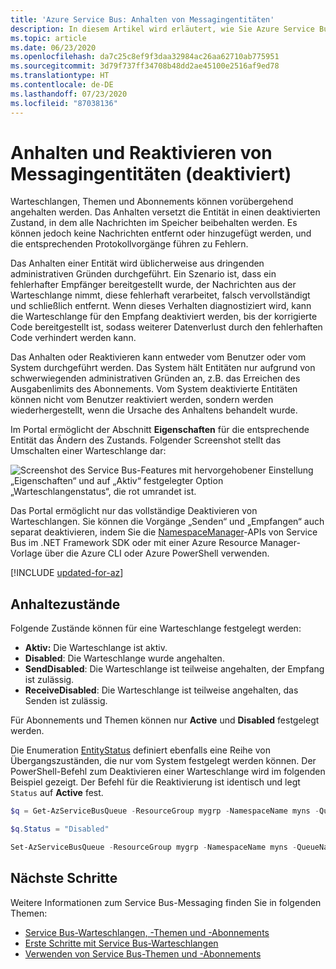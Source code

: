 ```yaml
---
title: 'Azure Service Bus: Anhalten von Messagingentitäten'
description: In diesem Artikel wird erläutert, wie Sie Azure Service Bus-Messagingentitäten (Warteschlangen, Themen und Abonnements) vorübergehend anhalten und reaktivieren.
ms.topic: article
ms.date: 06/23/2020
ms.openlocfilehash: da7c25c8ef9f3daa32984ac26aa62710ab775951
ms.sourcegitcommit: 3d79f737ff34708b48dd2ae45100e2516af9ed78
ms.translationtype: HT
ms.contentlocale: de-DE
ms.lasthandoff: 07/23/2020
ms.locfileid: "87038136"
---
```

# <a name="suspend-and-reactivate-messaging-entities-disable"></a>Anhalten und Reaktivieren von Messagingentitäten (deaktiviert)

Warteschlangen, Themen und Abonnements können vorübergehend angehalten werden. Das Anhalten versetzt die Entität in einen deaktivierten Zustand, in dem alle Nachrichten im Speicher beibehalten werden. Es können jedoch keine Nachrichten entfernt oder hinzugefügt werden, und die entsprechenden Protokollvorgänge führen zu Fehlern.

Das Anhalten einer Entität wird üblicherweise aus dringenden administrativen Gründen durchgeführt. Ein Szenario ist, dass ein fehlerhafter Empfänger bereitgestellt wurde, der Nachrichten aus der Warteschlange nimmt, diese fehlerhaft verarbeitet, falsch vervollständigt und schließlich entfernt. Wenn dieses Verhalten diagnostiziert wird, kann die Warteschlange für den Empfang deaktiviert werden, bis der korrigierte Code bereitgestellt ist, sodass weiterer Datenverlust durch den fehlerhaften Code verhindert werden kann.

Das Anhalten oder Reaktivieren kann entweder vom Benutzer oder vom System durchgeführt werden. Das System hält Entitäten nur aufgrund von schwerwiegenden administrativen Gründen an, z.B. das Erreichen des Ausgabenlimits des Abonnements. Vom System deaktivierte Entitäten können nicht vom Benutzer reaktiviert werden, sondern werden wiederhergestellt, wenn die Ursache des Anhaltens behandelt wurde.

Im Portal ermöglicht der Abschnitt **Eigenschaften** für die entsprechende Entität das Ändern des Zustands. Folgender Screenshot stellt das Umschalten einer Warteschlange dar:

![Screenshot des Service Bus-Features mit hervorgehobener Einstellung „Eigenschaften“ und auf „Aktiv“ festgelegter Option „Warteschlangenstatus“, die rot umrandet ist.][1]

Das Portal ermöglicht nur das vollständige Deaktivieren von Warteschlangen. Sie können die Vorgänge „Senden“ und „Empfangen“ auch separat deaktivieren, indem Sie die [NamespaceManager](/dotnet/api/microsoft.servicebus.namespacemanager)-APIs von Service Bus im .NET Framework SDK oder mit einer Azure Resource Manager-Vorlage über die Azure CLI oder Azure PowerShell verwenden.

[!INCLUDE [updated-for-az](../../includes/updated-for-az.md)]

## <a name="suspension-states"></a>Anhaltezustände

Folgende Zustände können für eine Warteschlange festgelegt werden:

-   **Aktiv:** Die Warteschlange ist aktiv.
-   **Disabled**: Die Warteschlange wurde angehalten.
-   **SendDisabled**: Die Warteschlange ist teilweise angehalten, der Empfang ist zulässig.
-   **ReceiveDisabled**: Die Warteschlange ist teilweise angehalten, das Senden ist zulässig.

Für Abonnements und Themen können nur **Active** und **Disabled** festgelegt werden.

Die Enumeration [EntityStatus](/dotnet/api/microsoft.servicebus.messaging.entitystatus) definiert ebenfalls eine Reihe von Übergangszuständen, die nur vom System festgelegt werden können. Der PowerShell-Befehl zum Deaktivieren einer Warteschlange wird im folgenden Beispiel gezeigt. Der Befehl für die Reaktivierung ist identisch und legt `Status` auf **Active** fest.

```powershell
$q = Get-AzServiceBusQueue -ResourceGroup mygrp -NamespaceName myns -QueueName myqueue

$q.Status = "Disabled"

Set-AzServiceBusQueue -ResourceGroup mygrp -NamespaceName myns -QueueName myqueue -QueueObj $q
```

## <a name="next-steps"></a>Nächste Schritte

Weitere Informationen zum Service Bus-Messaging finden Sie in folgenden Themen:

* [Service Bus-Warteschlangen, -Themen und -Abonnements](service-bus-queues-topics-subscriptions.md)
* [Erste Schritte mit Service Bus-Warteschlangen](service-bus-dotnet-get-started-with-queues.md)
* [Verwenden von Service Bus-Themen und -Abonnements](service-bus-dotnet-how-to-use-topics-subscriptions.md)

[1]: ./media/entity-suspend/queue-disable.png

